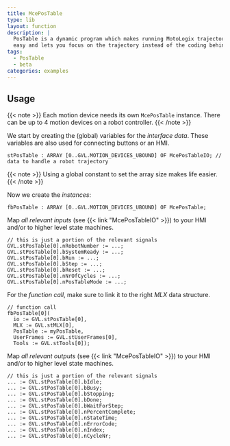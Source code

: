 ```yaml
---
title: McePosTable
type: lib
layout: function
description: |
  PosTable is a dynamic program which makes running MotoLogix trajectories very 
  easy and lets you focus on the trajectory instead of the coding behind it.
tags: 
  - PosTable
  - beta
categories: examples
---
```


## Usage

{{< note >}}
Each motion device needs its own `McePosTable` instance.
There can be up to 4 motion devices on a robot controller.
{{< /note >}}

We start by creating the (global) variables for the *interface data*.
These variables are also used for connecting buttons or an HMI.

```iecst
stPosTable : ARRAY [0..GVL.MOTION_DEVICES_UBOUND] OF McePosTableIO; // data to handle a robot trajectory
```

{{< note >}}
Using a global constant to set the array size makes life easier.
{{< /note >}}

Now we create the *instances*:

```iecst
fbPosTable : ARRAY [0..GVL.MOTION_DEVICES_UBOUND] OF McePosTable;
```

Map *all relevant inputs* (see {{< link "McePosTableIO" >}})
to your HMI and/or to higher level state machines.

```iecst
// this is just a portion of the relevant signals
GVL.stPosTable[0].nRobotNumber := ...;
GVL.stPosTable[0].bSystemReady := ...;
GVL.stPosTable[0].bRun := ...;
GVL.stPosTable[0].bStep := ...;
GVL.stPosTable[0].bReset := ...;
GVL.stPosTable[0].nNrOfCycles := ...;
GVL.stPosTable[0].nPosTableMode := ...;
```

For the *function call*, make sure to link it to the right *MLX* data structure.

```iecst
// function call
fbPosTable[0](
  io := GVL.stPosTable[0],
  MLX := GVL.stMLX[0],
  PosTable := myPosTable,
  UserFrames := GVL.stUserFrames[0],
  Tools := GVL.stTools[0]);
```

Map *all relevant outputs* (see {{< link "McePosTableIO" >}})
to your HMI and/or to higher level state machines.

```iecst
// this is just a portion of the relevant signals
... := GVL.stPosTable[0].bIdle;
... := GVL.stPosTable[0].bBusy;
... := GVL.stPosTable[0].bStopping;
... := GVL.stPosTable[0].bDone;
... := GVL.stPosTable[0].bWaitForStep;
... := GVL.stPosTable[0].nPercentComplete;
... := GVL.stPosTable[0].nStateTime;
... := GVL.stPosTable[0].nErrorCode;
... := GVL.stPosTable[0].nIndex;
... := GVL.stPosTable[0].nCycleNr;
```
